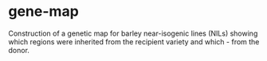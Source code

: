 # gene-map
Construction of a genetic map for barley near-isogenic lines (NILs) showing which regions were inherited from the recipient variety and which - from the donor.
